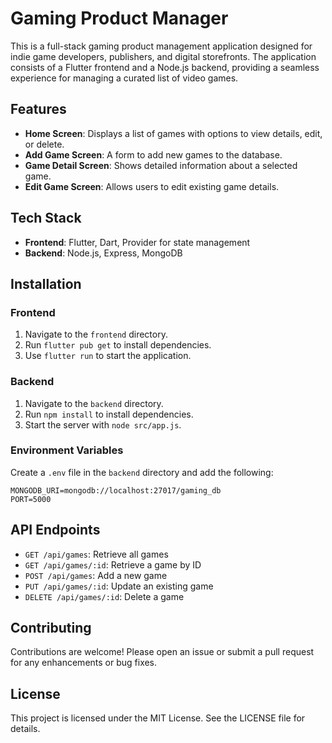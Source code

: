 # Gaming Product Manager

This is a full-stack gaming product management application designed for indie game developers, publishers, and digital storefronts. The application consists of a Flutter frontend and a Node.js backend, providing a seamless experience for managing a curated list of video games.

## Features

- **Home Screen**: Displays a list of games with options to view details, edit, or delete.
- **Add Game Screen**: A form to add new games to the database.
- **Game Detail Screen**: Shows detailed information about a selected game.
- **Edit Game Screen**: Allows users to edit existing game details.

## Tech Stack

- **Frontend**: Flutter, Dart, Provider for state management
- **Backend**: Node.js, Express, MongoDB

## Installation

### Frontend

1. Navigate to the `frontend` directory.
2. Run `flutter pub get` to install dependencies.
3. Use `flutter run` to start the application.

### Backend

1. Navigate to the `backend` directory.
2. Run `npm install` to install dependencies.
3. Start the server with `node src/app.js`.

### Environment Variables

Create a `.env` file in the `backend` directory and add the following:

```
MONGODB_URI=mongodb://localhost:27017/gaming_db
PORT=5000
```

## API Endpoints

- `GET /api/games`: Retrieve all games
- `GET /api/games/:id`: Retrieve a game by ID
- `POST /api/games`: Add a new game
- `PUT /api/games/:id`: Update an existing game
- `DELETE /api/games/:id`: Delete a game

## Contributing

Contributions are welcome! Please open an issue or submit a pull request for any enhancements or bug fixes.

## License

This project is licensed under the MIT License. See the LICENSE file for details.